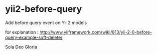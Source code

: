 # yii2-before-query
Add before query event on Yii 2 models

for explanation : http://www.yiiframework.com/wiki/813/yii-2-0-before-query-example-soft-delete/

Sola Deo Gloria
